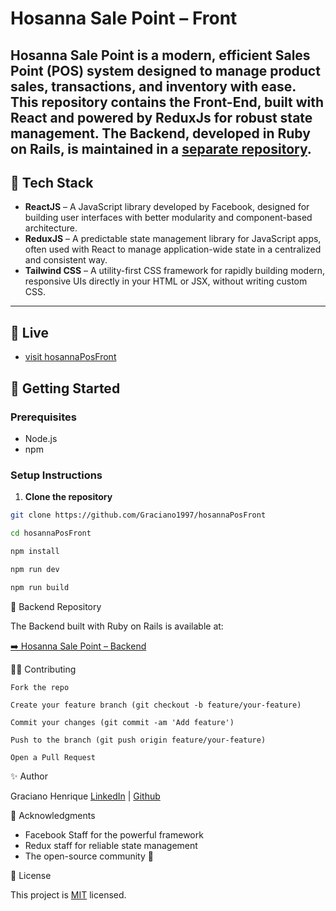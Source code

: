 # Hosanna Sale Point – Front

**Hosanna Sale Point** is a modern, efficient Sales Point (POS) system designed to manage product sales, transactions, and inventory with ease. This repository contains the **Front-End**, built with **React** and powered by **ReduxJs** for robust state management. The Backend, developed in **Ruby on Rails**, is maintained in a [separate repository](https://github.com/Graciano1997/hosanaPosBackend.git).
---

## 🧰 Tech Stack

- **ReactJS** – A JavaScript library developed by Facebook, designed for building user interfaces with better modularity and component-based architecture.
- **ReduxJS** – A predictable state management library for JavaScript apps, often used with React to manage application-wide state in a centralized and consistent way.
- **Tailwind CSS** – A utility-first CSS framework for rapidly building modern, responsive UIs directly in your HTML or JSX, without writing custom CSS.
---

## 🚀 Live 
- [visit hosannaPosFront](https://hosannaposfront.onrender.com/)

## 🚀 Getting Started

### Prerequisites
- Node.js
- npm

### Setup Instructions

1. **Clone the repository**

```bash
git clone https://github.com/Graciano1997/hosannaPosFront

cd hosannaPosFront

npm install

npm run dev

npm run build
```

🔗 Backend Repository

The Backend built with Ruby on Rails is available at:

[➡️ Hosanna Sale Point – Backend](https://github.com/Graciano1997/hosanaPosBackend.git)


👨‍💻 Contributing

    Fork the repo

    Create your feature branch (git checkout -b feature/your-feature)

    Commit your changes (git commit -am 'Add feature')

    Push to the branch (git push origin feature/your-feature)

    Open a Pull Request

✨ Author

Graciano Henrique
[LinkedIn](https://www.linkedin.com/in/gracianohenrique/) | [Github](https://github.com/Graciano1997/)

🙏 Acknowledgments

- Facebook Staff for the powerful framework
- Redux staff for reliable state management
- The open-source community 💛

📄 License

This project is [MIT](./LICENSE) licensed.
